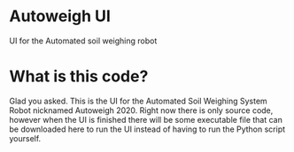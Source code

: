 # Autoweigh UI
 UI for the Automated soil weighing robot

# What is this code?
Glad you asked. This is the UI for the Automated Soil Weighing System Robot nicknamed Autoweigh 2020.
Right now there is only source code, however when the UI is finished there will be some executable file that can be downloaded here to run the UI instead of having to run the Python script yourself.
